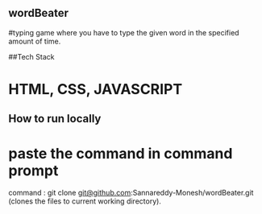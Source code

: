 ## wordBeater
#typing game where you have to type the given word in the specified amount of time.

##Tech Stack
# HTML, CSS, JAVASCRIPT

## How to run locally
# paste the command in command prompt
command : git clone git@github.com:Sannareddy-Monesh/wordBeater.git 
(clones the files to current working directory).
